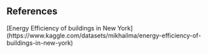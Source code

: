 ## References

<!-- Explicitly insert bibliography here -->
<div id="refs"></div>
[Energy Efficiency of buildings in New York](https://www.kaggle.com/datasets/mikhailma/energy-efficiency-of-buildings-in-new-york)
